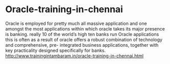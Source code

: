 # Oracle-training-in-chennai
Oracle is employed for pretty much all massive application and one amongst the most applications within which oracle takes its major presence is banking. really   10 of the world’s high ten banks run Oracle applications this is often as a result of oracle offers a robust combination of technology and comprehensive, pre-  integrated business applications, together with key practicality designed specifically for banks.
http://www.trainingintambaram.in/oracle-training-in-chennai.html
